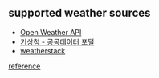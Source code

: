 ## supported weather sources 

- [Open Weather API](https://openweathermap.org/api/hourly-forecast)
- [기상청 - 공공데이터 포털](https://data.go.kr/tcs/dss/selectApiDataDetailView.do?publicDataPk=15057682)
- [weatherstack](https://weatherstack.com/)

[reference](https://rapidapi.com/blog/access-global-weather-data-with-these-weather-apis/)

